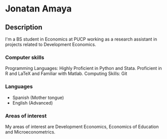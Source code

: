 # Jonatan Amaya 

## Description
I'm a BS student in Economics at PUCP working as a research assistant in projects related to Development Economics. 

### Computer skills

Programming Languages: Highly Proficient in Python and Stata. Proficient in R and LaTeX and Familiar with Matlab.
Computing Skills: Git

### Languages

* Spanish (Mother tongue)
* English (Advanced)

### Areas of interest

My areas of interest are Development Economics, Economics of Education and Microeconometrics. 



